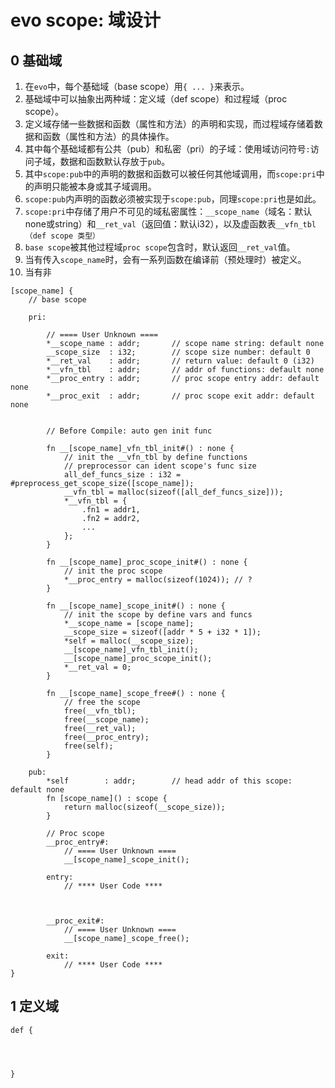 
# evo scope: 域设计



## 0 基础域

1. 在`evo`中，每个基础域（base scope）用`{ ... }`来表示。
2. 基础域中可以抽象出两种域：定义域（def scope）和过程域（proc scope）。
3. 定义域存储一些数据和函数（属性和方法）的声明和实现，而过程域存储着数据和函数（属性和方法）的具体操作。
4. 其中每个基础域都有公共（pub）和私密（pri）的子域：使用域访问符号`:`访问子域，数据和函数默认存放于`pub`。
5. 其中`scope:pub`中的声明的数据和函数可以被任何其他域调用，而`scope:pri`中的声明只能被本身或其子域调用。
6. `scope:pub`内声明的函数必须被实现于`scope:pub`，同理`scope:pri`也是如此。
7. `scope:pri`中存储了用户不可见的域私密属性：`__scope_name`（域名：默认none或string）和`__ret_val`（返回值：默认i32），以及虚函数表`__vfn_tbl（def scope 类型）`
8. `base scope`被其他过程域`proc scope`包含时，默认返回`__ret_val`值。
9. 当有传入`scope_name`时，会有一系列函数在编译前（预处理时）被定义。
10. 当有非

```
[scope_name] {
    // base scope

    pri:

        // ==== User Unknown ====
        *__scope_name : addr;       // scope name string: default none
        __scope_size  : i32;        // scope size number: default 0
        *__ret_val    : addr;       // return value: default 0 (i32)
        *__vfn_tbl    : addr;       // addr of functions: default none
        *__proc_entry : addr;       // proc scope entry addr: default none
        *__proc_exit  : addr;       // proc scope exit addr: default none


        // Before Compile: auto gen init func

        fn __[scope_name]_vfn_tbl_init#() : none {
            // init the __vfn_tbl by define functions
            // preprocessor can ident scope's func size
            all_def_funcs_size : i32 = #preprocess_get_scope_size([scope_name]);
            __vfn_tbl = malloc(sizeof([all_def_funcs_size]));
            *__vfn_tbl = {
                .fn1 = addr1,
                .fn2 = addr2,
                ...
            };
        }

        fn __[scope_name]_proc_scope_init#() : none {
            // init the proc scope
            *__proc_entry = malloc(sizeof(1024)); // ?
        }

        fn __[scope_name]_scope_init#() : none {
            // init the scope by define vars and funcs
            *__scope_name = [scope_name];
            __scope_size = sizeof([addr * 5 + i32 * 1]);
            *self = malloc(__scope_size);
            __[scope_name]_vfn_tbl_init();
            __[scope_name]_proc_scope_init();
            *__ret_val = 0;
        }

        fn __[scope_name]_scope_free#() : none {
            // free the scope
            free(__vfn_tbl);
            free(__scope_name);
            free(__ret_val);
            free(__proc_entry);
            free(self);
        }

    pub:
        *self        : addr;        // head addr of this scope: default none
        fn [scope_name]() : scope {
            return malloc(sizeof(__scope_size));
        }

        // Proc scope
        __proc_entry#:
            // ==== User Unknown ====
            __[scope_name]_scope_init();
        
        entry:
            // **** User Code ****



        __proc_exit#:
            // ==== User Unknown ====
            __[scope_name]_scope_free();

        exit:
            // **** User Code ****
}

```


## 1 定义域


```
def {




}

```


